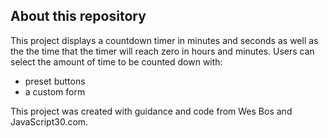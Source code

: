 ## About this repository
This project displays a countdown timer in minutes and seconds as well as the the time that the timer will reach zero in hours and minutes.
Users can select the amount of time to be counted down with:
- preset buttons
- a custom form

This project was created with guidance and code from Wes Bos and JavaScript30.com.
